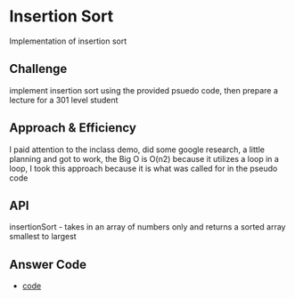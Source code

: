 # Insertion Sort
<!-- Short summary or background information -->
Implementation of insertion sort

## Challenge
<!-- Description of the challenge -->
implement insertion sort using the provided psuedo code, then prepare a lecture for a 301 level student

## Approach & Efficiency
<!-- What approach did you take? Why? What is the Big O space/time for this approach? -->
I paid attention to the inclass demo, did some google research, a little planning and got to work, the Big O is O(n2) because it utilizes a loop in a loop, I took this approach because it is what was called for in the pseudo code

## API
<!-- Description of each method publicly available to your Linked List -->
insertionSort - takes in an array of numbers only and returns a sorted array smallest to largest

## Answer Code
* [code](./insertionSort.js)
